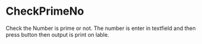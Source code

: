 # CheckPrimeNo
Check the Number is prime or not. 
The number is enter in textfield and then press button then output is print on lable. 
